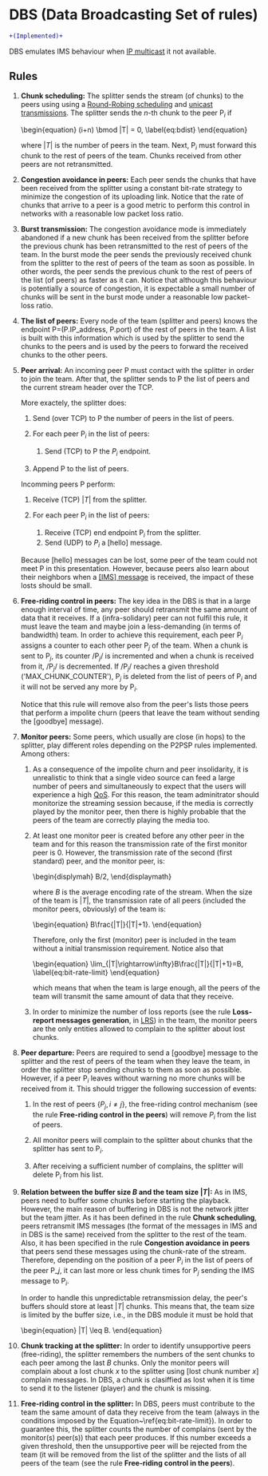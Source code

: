 DBS (Data Broadcasting Set of rules)
====================================

```diff
+(Implemented)+
```

DBS emulates IMS behaviour when
[IP multicast](https://en.wikipedia.org/wiki/IP_multicast) it not
available.


Rules
-----

1.  **Chunk scheduling:** The splitter sends the stream (of chunks) to
	the peers using using a
	[Round-Robing scheduling](https://en.wikipedia.org/wiki/Round-robin_scheduling)
	and
	[unicast transmissions](https://en.wikipedia.org/wiki/Unicast).
	The splitter sends the $n$-th chunk to the peer P$_i$ if
	
    \begin{equation}
	  (i+n) \bmod |T| = 0, \label{eq:bdist}
    \end{equation}

    where $|T|$ is the number of peers in the team. Next, P$_i$ must
    forward this chunk to the rest of peers of the team. Chunks
    received from other peers are not retransmitted.

2.  **Congestion avoidance in peers:** Each peer sends the chunks that
	have been received from the splitter using a constant bit-rate
	strategy to minimize the congestion of its uploading link. Notice
	that the rate of chunks that arrive to a peer is a good metric to
	perform this control in networks with a reasonable low packet loss
	ratio.

3.  **Burst transmission:** The congestion avoidance mode is
	immediately abandoned if a new chunk has been received from the
	splitter before the previous chunk has been retransmitted to the
	rest of peers of the team. In the burst mode the peer sends the
	previously received chunk from the splitter to the rest of peers
	of the team as soon as possible. In other words, the peer sends
	the previous chunk to the rest of peers of the list (of peers) as
	faster as it can. Notice that although this behaviour is
	potentially a source of congestion, it is expectable a small
	number of chunks will be sent in the burst mode under a reasonable
	low packet-loss ratio.

4.  **The list of peers:** Every node of the team (splitter and
	peers) knows the endpoint P=(P.IP_address, P.port) of the rest of
	peers in the team. A list is built with this information which is
	used by the splitter to send the chunks to the peers and is used
	by the peers to forward the received chunks to the other peers.

5.  **Peer arrival:** An incoming peer P must contact with the
    splitter in order to join the team. After that, the splitter sends
    to P the list of peers and the current stream header over the
    TCP.

	More exactely, the splitter does:

	1.  Send (over TCP) to P the number of peers in the list of peers.

	2.  For each peer P$_i$ in the list of peers:

	    1. Send (TCP) to P the $P_i$ endpoint.

	3.  Append P to the list of peers.

	Incomming peers P perform:

	1.  Receive (TCP) $|T|$ from the splitter.

    2.  For each peer P$_i$ in the list of peers:
		1.  Receive (TCP) end endpoint P$_i$ from the splitter.
        2.  Send (UDP) to $P_i$ a [hello] message.

	Because [hello] messages can be lost, some peer of the team could
	not meet P in this presentation. However, because peers also learn
	about their neighbors when a [[IMS] message](../IMS/README.md) is
	received, the impact of these losts should be small.

5.  **Free-riding control in peers:** The key idea in the DBS is that
	in a large enough interval of time, any peer should retransmit the
	same amount of data that it receives. If a (infra-solidary) peer
	can not fulfil this rule, it must leave the team and maybe join a
	less-demanding (in terms of bandwidth) team. In order to achieve
	this requirement, each peer P$_i$ assigns a counter to each other
	peer P$_j$ of the team. When a chunk is sent to P$_j$, its counter
	/P$_j$/ is incremented and when a chunk is received from it,
	/P$_j$/ is decremented. If /P$_j$/ reaches a given threshold
	('MAX_CHUNK_COUNTER'), P$_j$ is deleted from the list of peers of
	P$_i$ and it will not be served any more by P$_i$.

	Notice that this rule will remove also from the peer's lists those
	peers that perform a impolite churn (peers that leave the team
	without sending the [goodbye] message).

6.  **Monitor peers:** Some peers, which usually are close (in
	hops) to the splitter, play different roles depending on the P2PSP
    rules implemented. Among others:
	
    1.  As a consequence of the impolite churn and peer insolidarity,
		it is unrealistic to think that a single video source can feed
		a large number of peers and simultaneously to expect that the
		users will experience a high
		[QoS](https://en.wikipedia.org/wiki/Quality_of_service). For
		this reason, the team adminitrator should monitorize the
		streaming session because, if the media is correctly played by
		the monitor peer, then there is highly probable that the peers
		of the team are correctly playing the media too.

	2.  At least one monitor peer is created before any other peer in
		the team and for this reason the transmission rate of the first
		monitor peer is $0$. However, the transmission rate of the second
		(first standard) peer, and the monitor peer, is:

	    \begin{displymah}
           B/2,
        \end{displaymath}
		   
        where $B$ is the average encoding rate of the stream. When the
        size of the team is $|T|$, the transmission rate of all peers
        (included the monitor peers, obviously) of the team is:

	    \begin{equation}
          B\frac{|T|}{|T|+1}.
        \end{equation}
		  
	    Therefore, only the first (monitor) peer is included in the team
        without a initial transmission requirement. Notice also that

	    \begin{equation}
		  \lim_{|T|\rightarrow\infty}B\frac{|T|}{|T|+1}=B,
        \label{eq:bit-rate-limit}
        \end{equation}
		
		which means that when the team is large enough, all the peers
		of the team will transmit the same amount of data that they
		receive.

	3.  In order to minimize the number of loss reports (see the rule
		**Loss-report messages generation**, in [LRS](../LRS/README.md))
		in the team, the monitor peers are the only entities allowed to
		complain to the splitter about lost chunks.

7.  **Peer departure:** Peers are required to send a [goodbye]
	message to the splitter and the rest of peers of the team when they
	leave the team, in order the splitter stop sending chunks to
    them as soon as possible. However, if a peer P$_i$ leaves without
	warning no more chunks will be received from it. This should
	trigger the following succession of events:

	1.  In the rest of peers $\{P_j, i\neq j\}$, the free-riding
		control mechanism (see the rule **Free-riding control in the
		peers**) will remove $P_i$ from the list of peers.
		
    2.  All monitor peers will complain to the splitter about chunks
		that the splitter has sent to P$_i$.
	
    3.  After receiving a sufficient number of complains, the splitter
        will delete P$_i$ from his list.

8.  **Relation between the buffer size $B$ and the team size $|T|$:**
	As in IMS, peers need to buffer some chunks before starting the
	playback. However, the main reason of buffering in DBS is not the
	network jitter but the team jitter. As it has been defined in the
	rule **Chunk scheduling**, peers retransmit IMS messages (the
	format of the messages in IMS and in DBS is the same) received
	from the splitter to the rest of the team. Also, it has been
	specified in the rule **Congestion avoidance in peers** that peers
	send these messages using the chunk-rate of the stream. Therefore,
	depending on the position of a peer P$_i$ in the list of peers of
	the peer P_$j$, it can last more or less chunk times for P$_j$
	sending the IMS message to P$_i$.

	In order to handle this unpredictable retransmission delay, the
	peer's buffers should store at least $|T|$ chunks. This means
	that, the team size is limited by the buffer size, i.e., in the
	DBS module it must be hold that

    \begin{equation}
      |T| \leq B.
    \end{equation}

9.  **Chunk tracking at the splitter:** In order to identify
    unsupportive peers (free-riding), the splitter remembers the
    numbers of the sent chunks to each peer among the last $B$
    chunks. Only the monitor peers will complain about a lost chunk
    $x$ to the splitter using [lost chunk number $x$] complain
    messages. In DBS, a chunk is clasiffied as lost when it is time to
    send it to the listener (player) and the chunk is missing.

10. **Free-riding control in the splitter:** In DBS, peers must
    contribute to the team the same amount of data they receive from
    the team (always in the conditions imposed by the
    Equation~\ref{eq:bit-rate-limit}). In order to guarantee this, the
    splitter counts the number of complains (sent by the monitor(s)
    peer(s)) that each peer produces. If this number exceeds a given
    threshold, then the unsupportive peer will be rejected from the
    team (it will be removed from the list of the splitter and the
    lists of all peers of the team (see the rule **Free-riding control
    in the peers**).
